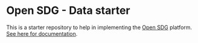 # Open SDG - Data starter




































This is a starter repository to help in implementing the [Open SDG](https://github.com/open-sdg/open-sdg) platform. [See here for documentation](https://open-sdg.readthedocs.io).
